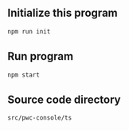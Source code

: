 ## Initialize this program

```bash
npm run init
```

## Run program
```bash
npm start
```

## Source code directory
`src/pwc-console/ts`
